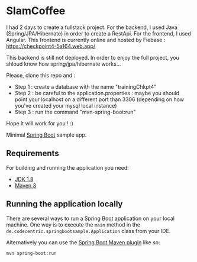 # SlamCoffee

I had 2 days to create a fullstack project. For the backend, I used Java (Spring/JPA/Hibernate) in order to create a RestApi. For the frontend, I used Angular.
This frontend is currently online and hosted by Fiebase : https://checkpoint4-5a164.web.app/

This backend is still not deployed. In order to enjoy the full project, you shloud know how spring/jpa/hibernate works...

Please, clone this repo and : 

 - Step 1 : create a database with the name "trainingChkpt4" 
 - Step 2 : be careful to the application.properties : maybe you should point your localhost on a different port than 3306 (depending on how you've created your mysql local instance) 
 - Step 3 : run the command "mvn-spring-boot:run"

Hope it will work for you ! :)

Minimal [Spring Boot](http://projects.spring.io/spring-boot/) sample app.

## Requirements

For building and running the application you need:

- [JDK 1.8](http://www.oracle.com/technetwork/java/javase/downloads/jdk8-downloads-2133151.html)
- [Maven 3](https://maven.apache.org)

## Running the application locally

There are several ways to run a Spring Boot application on your local machine. One way is to execute the `main` method in the `de.codecentric.springbootsample.Application` class from your IDE.

Alternatively you can use the [Spring Boot Maven plugin](https://docs.spring.io/spring-boot/docs/current/reference/html/build-tool-plugins-maven-plugin.html) like so:

```shell
mvn spring-boot:run
```
